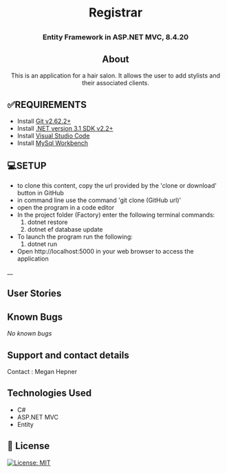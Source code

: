 # <h1 align = "center"> Registrar

## <h3 align = "center"> Entity Framework in ASP.NET MVC, 8.4.20

## <h2 align = "center"> About

<p align = "center"> This is an application for a hair salon. It allows the user to add stylists and their associated clients.

## **✅REQUIREMENTS**
* Install [Git v2.62.2+](https://git-scm.com/downloads/)
* Install [.NET version 3.1 SDK v2.2+](https://dotnet.microsoft.com/download/dotnet-core/2.2)
* Install [Visual Studio Code](https://code.visualstudio.com/)
* Install [MySql Workbench](https://www.mysql.com/products/workbench/)

## **💻SETUP**
* to clone this content, copy the url provided by the 'clone or download' button in GitHub
* in command line use the command 'git clone (GitHub url)'
* open the program in a code editor
* In the project folder (Factory) enter the following terminal commands:
  1. dotnet restore
  2. dotnet ef database update
* To launch the program run the following:
  1. dotnet run
* Open http://localhost:5000 in your web browser to access the application


__

## User Stories




## Known Bugs

_No known bugs_

## Support and contact details

Contact : Megan Hepner

## Technologies Used

* C#
* ASP.NET MVC
* Entity


## **📘 License**
[![License: MIT](https://img.shields.io/badge/License-MIT-yellow.svg)](https://opensource.org/licenses/MIT)